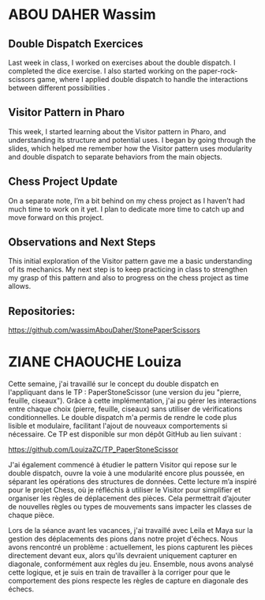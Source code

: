 
# ABOU DAHER Wassim

## Double Dispatch Exercices 

Last week in class, I worked on exercises about the double dispatch. I completed the dice exercise. I also started working on the paper-rock-scissors game, where I applied double dispatch to handle the interactions between different possibilities .


## Visitor Pattern in Pharo  

This week, I started learning about the Visitor pattern in Pharo, and understanding its structure and potential uses. I began by going through the slides, which helped me remember how the Visitor pattern uses modularity and double dispatch to separate behaviors from the main objects. 

## Chess Project Update
On a separate note, I’m a bit behind on my chess project as I haven’t had much time to work on it yet. I plan to dedicate more time to catch up and move forward on this project.

## Observations and Next Steps
This initial exploration of the Visitor pattern gave me a basic understanding of its mechanics. My next step is to keep practicing in class to strengthen my grasp of this pattern and also to progress on the chess project as time allows.

## Repositories:
https://github.com/wassimAbouDaher/StonePaperScissors

# ZIANE CHAOUCHE Louiza

Cette semaine, j'ai travaillé sur le concept du double dispatch en l'appliquant dans le TP : PaperStoneScissor (une version du jeu "pierre, feuille, ciseaux"). Grâce à cette implémentation, j'ai pu gérer les interactions entre chaque choix (pierre, feuille, ciseaux) sans utiliser de vérifications conditionnelles. Le double dispatch m'a permis de rendre le code plus lisible et modulaire, facilitant l'ajout de nouveaux comportements si nécessaire.
Ce TP est disponible sur mon dépôt GitHub au lien suivant :

https://github.com/LouizaZC/TP_PaperStoneScissor

J'ai également commencé à étudier le pattern Visitor qui repose sur le double dispatch, ouvre la voie à une modularité encore plus poussée, en séparant les opérations des structures de données. Cette lecture m’a inspiré pour le projet Chess, où je réfléchis à utiliser le Visitor pour simplifier et organiser les règles de déplacement des pièces. Cela permettrait d’ajouter de nouvelles règles ou types de mouvements sans impacter les classes de chaque pièce.

Lors de la séance avant les vacances, j'ai travaillé avec Leila et Maya sur la gestion des déplacements des pions dans notre projet d'échecs. Nous avons rencontré un problème : actuellement, les pions capturent les pièces directement devant eux, alors qu'ils devraient uniquement capturer en diagonale, conformément aux règles du jeu. Ensemble, nous avons analysé cette logique, et je suis en train de travailler à la corriger pour que le comportement des pions respecte les règles de capture en diagonale des échecs.




